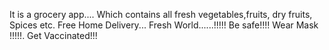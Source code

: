 It is a grocery app....
Which contains all fresh vegetables,fruits, dry fruits, Spices etc.
Free Home Delivery...
Fresh World......!!!!!
Be safe!!!!
Wear Mask !!!!!.
Get Vaccinated!!!
